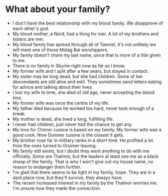 # What about your family?

- I don't have the best relationship with my blood family. We disapprove of each other's god.
- My blood mother, a Nord, had a thing for mer. A lot of my brothers and sisters are mer.
- My blood family has spread through all of Tamriel, it's not unlikely we will meet one of those Molag Bal worshippers.
- My family doesn't share my last name, since that is more of a title given to me.
- There is no family in Skyrim right now as far as I know.
- My former wife and I split after a few years, but stayed in contact.
- My sister may be long dead, but she had children. Some of her descendants are still alive and well. They sometimes send letters asking for advice and talking about their lives.
- I lost my wife to time, she died of old age, never accepting the blood kiss.
- My former wife was once the centre of my life.
- My father died because he worked too hard, never took enough of a break.
- My mother is dead, she lived a long, fulfilling life.
- I never had children, just never had the chance to get any.
- My love for Chimer cuisine is based on my family. My former wife was a good cook. Now Dunmer cuisine is the closest it gets.
- My brother rose far in military ranks in a short time. He profited a lot from the ones turned to Orsimer leaving.
- My family still exists, but I doubt they want anything to do with me officially. Some are Thalmor, but the leaders at least see me as a black sheep of the family. That is why I won't give out my house name, no reason to endanger them further.
- I'm glad that there seems to be light in my family, hope. They are in a dark place now, but they'll survive, they always have.
- The recent increased interest in my family by the Thalmor worries me. I'm unsure how they made the connection.
